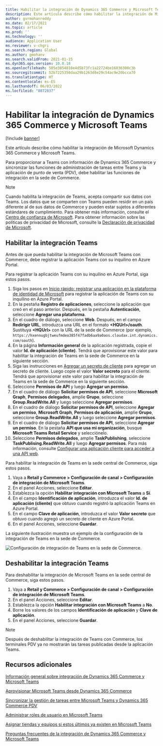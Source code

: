```yaml
---
title: Habilitar la integración de Dynamics 365 Commerce y Microsoft Teams
description: Este artículo describe cómo habilitar la integración de Microsoft Dynamics 365 Commerce y Microsoft Teams.
author: gvrmohanreddy
ms.date: 02/17/2021
ms.topic: article
ms.prod: ''
ms.technology: ''
audience: Application User
ms.reviewer: v-chgri
ms.search.region: Global
ms.author: gmohanv
ms.search.validFrom: 2021-01-15
ms.dyn365.ops.version: 10.0.18
ms.openlocfilehash: 505e3854818e4d5b73fc1a22724be16036300c3b
ms.sourcegitcommit: 52b7225350daa29b1263d8e29c54ac9e20bcca70
ms.translationtype: HT
ms.contentlocale: es-ES
ms.lasthandoff: 06/03/2022
ms.locfileid: "8872837"
---
```

# <a name="enable-dynamics-365-commerce-and-microsoft-teams-integration"></a>Habilitar la integración de Dynamics 365 Commerce y Microsoft Teams

[!include [banner](includes/banner.md)]

Este artículo describe cómo habilitar la integración de Microsoft Dynamics 365 Commerce y Microsoft Teams.

Para proporcionar a Teams con información de Dynamics 365 Commerce y sincronizar las funciones de administración de tareas entre Teams y la aplicación de punto de venta (PDV), debe habilitar las funciones de integración en la sede de Commerce.

> [!NOTE]
> Cuando habilita la integración de Teams, acepta compartir sus datos con Teams. Los datos que se comparten con Teams pueden residir en un país diferente al de sus datos de Commerce y pueden estar sujetos a diferentes estándares de cumplimiento. Para obtener más información, consulte el [Centro de confianza de Microsoft](https://www.microsoft.com/trust-center). Para obtener información sobre las políticas de privacidad de Microsoft, consulte la [Declaración de privacidad de Microsoft](https://aka.ms/privacy).

## <a name="enable-teams-integration"></a>Habilitar la integración Teams

Antes de que pueda habilitar la integración de Microsoft Teams con Commerce, debe registrar la aplicación Teams con su inquilino en Azure Portal.

Para registrar la aplicación Teams con su inquilino en Azure Portal, siga estos pasos.

1. Siga los pasos en [Inicio rápido: registrar una aplicación en la plataforma de identidad de Microsoft](/azure/active-directory/develop/quickstart-register-app) para registrar la aplicación de Teams con su inquilino en Azure Portal.
1. En la pestaña **Registro de aplicaciones**, seleccione la aplicación que creó en el paso anterior. Después, en la pestaña **Autenticación**, seleccione **Agregar una plataforma**.
1. En el cuadro de diálogo, seleccione **Web**. Después, en el campo **Redirigir URL**, introduzca una URL en el formato **\<HQUrl\>/oauth**. Sustituya **\<HQUrl\>** con la URL de la sede de Commerce (por ejemplo, `https://hxennugbjtweufmdeo385f47fadb6aa9a0aos.cloudax.int.dynamics.com/oauth`).
1. En la página **Información general** de la aplicación registrada, copie el valor **Id. de aplicación (cliente)**. Tendrá que aprovisionar este valor para habilitar la integración de Teams en la sede de Commerce en la siguiente sección.
1. Siga las instrucciones en [Agregar un secreto de cliente](/azure/active-directory/develop/quickstart-register-app#add-a-client-secret) para agregar un secreto de cliente. Luego copie el valor **Valor secreto** para el cliente. Tendrá que aprovisionar este valor para habilitar la integración de Teams en la sede de Commerce en la siguiente sección.
1. Seleccione **Permisos de API** y luego **Agregar un permiso**.
1. En el cuadro de diálogo **Solicitar permisos de API**, seleccione **Microsoft Graph**, **Permisos delegados**, amplíe **Grupo**, seleccione **Group.ReadWrite.All** y luego seleccione **Agregar permisos**.
1. En el cuadro de diálogo **Solicitar permisos de API**, seleccione **Agregar un permiso**, **Microsoft Graph**, **Permisos de aplicación**, amplíe **Grupo**, seleccione **Group.ReadWrite.All** y luego seleccione **Agregar permisos**.
1. En el cuadro de diálogo **Solicitar permisos de API**, seleccione **Agregar un permiso**. En la pestaña **API que usa mi organización**, busque **Microsoft Teams Retail Service** y selecciónelo.
1. Seleccione **Permisos delegados**, amplíe **TaskPublishing**, seleccione **TaskPublising.ReadWrite.All** y luego **Agregar permisos**. Para más información, consulte [Configurar una aplicación cliente para acceder a una API web](/azure/active-directory/develop/quickstart-configure-app-access-web-apis).

Para habilitar la integración de Teams en la sede central de Commerce, siga estos pasos.

1. Vaya a **Retail y Commerce \> Configuración de canal \> Configuración de integración de Microsoft Teams**.
1. En el panel Acciones, seleccione **Editar**.
1. Establezca la opción **Habilitar integración con Microsoft Teams** a **Sí**.
1. En el campo **Identificación de aplicación**, introduzca el valor **Id. de aplicación (cliente)** que obtuvo cuando registró la aplicación Teams en Azure Portal.
1. En el campo **Clave de aplicación**, introduzca el valor **Valor secreto** que obtuvo cuando agregó un secreto de cliente en Azure Portal.
1. En el panel Acciones, seleccione **Guardar**.

La siguiente ilustración muestra un ejemplo de la configuración de la integración de Teams en la sede de Commerce.

![Configuración de integración de Teams en la sede de Commerce.](media/D365-Commerce-Microsoft-Teams-Configuration_with_disclaimer.png)

## <a name="disable-teams-integration"></a>Deshabilitar la integración Teams

Para deshabilitar la integración de Microsoft Teams en la sede central de Commerce, siga estos pasos.

1. Vaya a **Retail y Commerce \> Configuración de canal \> Configuración de integración de Microsoft Teams**.
1. En el panel Acciones, seleccione **Editar**.
3. Establezca la opción **Habilitar integración con Microsoft Teams** a **No**.
4. Borre los valores de los campos **Identificación de aplicación** y **Clave de aplicación**.
1. En el panel Acciones, seleccione **Guardar**.

> [!NOTE]
> Después de deshabilitar la integración de Teams con Commerce, los terminales PDV ya no mostrarán las tareas publicadas desde la aplicación Teams.

## <a name="additional-resources"></a>Recursos adicionales

[Información general sobre integración de Dynamics 365 Commerce y Microsoft Teams](commerce-teams-integration.md)

[Aprovisionar Microsoft Teams desde Dynamics 365 Commerce](provision-teams-from-commerce.md)

[Sincronizar la gestión de tareas entre Microsoft Teams y Dynamics 365 Commerce PDV](synchronize-tasks-teams-pos.md)

[Administrar roles de usuario en Microsoft Teams](manage-user-roles-teams.md)

[Asignar tiendas y equipos si estos últimos ya existen en Microsoft Teams](map-stores-existing-teams.md)

[Preguntas frecuentes de la integración de Dynamics 365 Commerce y Microsoft Teams](teams-integration-faq.md)
